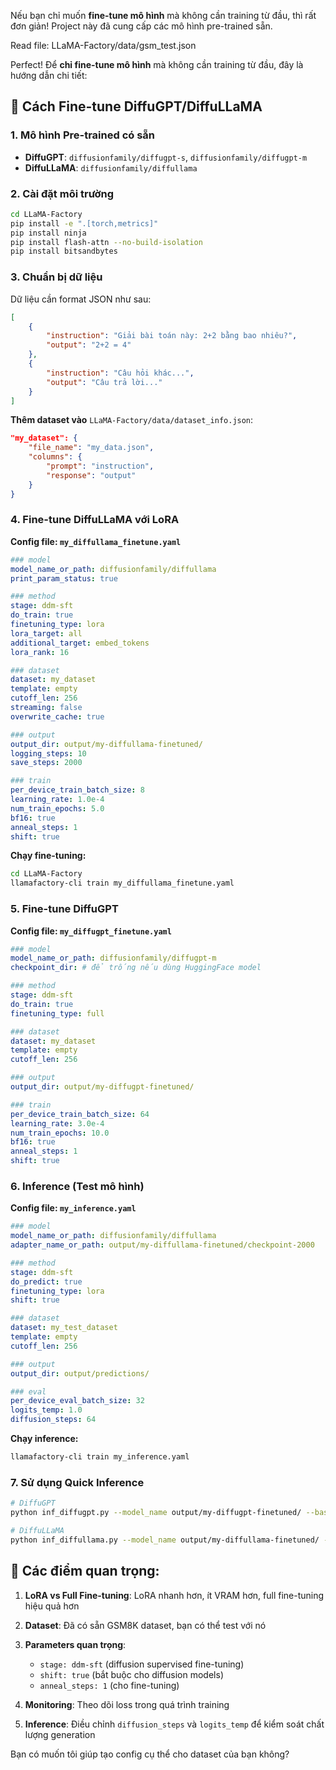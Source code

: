 Nếu bạn chỉ muốn **fine-tune mô hình** mà không cần training từ đầu, thì rất đơn giản! Project này đã cung cấp các mô hình pre-trained sẵn.

Read file: LLaMA-Factory/data/gsm_test.json

Perfect! Để **chỉ fine-tune mô hình** mà không cần training từ đầu, đây là hướng dẫn chi tiết:

## 🚀 **Cách Fine-tune DiffuGPT/DiffuLLaMA**

### **1. Mô hình Pre-trained có sẵn**
- **DiffuGPT**: `diffusionfamily/diffugpt-s`, `diffusionfamily/diffugpt-m`
- **DiffuLLaMA**: `diffusionfamily/diffullama`


### **2. Cài đặt môi trường**
```bash
cd LLaMA-Factory
pip install -e ".[torch,metrics]"
pip install ninja
pip install flash-attn --no-build-isolation
pip install bitsandbytes
```

### **3. Chuẩn bị dữ liệu**
Dữ liệu cần format JSON như sau:
```json
[
    {
        "instruction": "Giải bài toán này: 2+2 bằng bao nhiêu?",
        "output": "2+2 = 4"
    },
    {
        "instruction": "Câu hỏi khác...",
        "output": "Câu trả lời..."
    }
]
```

**Thêm dataset vào** `LLaMA-Factory/data/dataset_info.json`:
```json
"my_dataset": {
    "file_name": "my_data.json",
    "columns": {
        "prompt": "instruction",
        "response": "output"
    }
}
```

### **4. Fine-tune DiffuLLaMA với LoRA**
**Config file: `my_diffullama_finetune.yaml`**
```yaml
### model
model_name_or_path: diffusionfamily/diffullama
print_param_status: true

### method
stage: ddm-sft
do_train: true
finetuning_type: lora
lora_target: all
additional_target: embed_tokens
lora_rank: 16

### dataset
dataset: my_dataset
template: empty
cutoff_len: 256
streaming: false
overwrite_cache: true

### output
output_dir: output/my-diffullama-finetuned/
logging_steps: 10
save_steps: 2000

### train
per_device_train_batch_size: 8
learning_rate: 1.0e-4
num_train_epochs: 5.0
bf16: true
anneal_steps: 1
shift: true
```

**Chạy fine-tuning:**
```bash
cd LLaMA-Factory
llamafactory-cli train my_diffullama_finetune.yaml
```

### **5. Fine-tune DiffuGPT**
**Config file: `my_diffugpt_finetune.yaml`**
```yaml
### model
model_name_or_path: diffusionfamily/diffugpt-m
checkpoint_dir: # để trống nếu dùng HuggingFace model

### method
stage: ddm-sft
do_train: true
finetuning_type: full

### dataset
dataset: my_dataset
template: empty
cutoff_len: 256

### output
output_dir: output/my-diffugpt-finetuned/

### train
per_device_train_batch_size: 64
learning_rate: 3.0e-4
num_train_epochs: 10.0
bf16: true
anneal_steps: 1
shift: true
```

### **6. Inference (Test mô hình)**
**Config file: `my_inference.yaml`**
```yaml
### model
model_name_or_path: diffusionfamily/diffullama
adapter_name_or_path: output/my-diffullama-finetuned/checkpoint-2000

### method
stage: ddm-sft
do_predict: true
finetuning_type: lora
shift: true

### dataset
dataset: my_test_dataset
template: empty
cutoff_len: 256

### output
output_dir: output/predictions/

### eval
per_device_eval_batch_size: 32
logits_temp: 1.0
diffusion_steps: 64
```

**Chạy inference:**
```bash
llamafactory-cli train my_inference.yaml
```

### **7. Sử dụng Quick Inference**
```bash
# DiffuGPT
python inf_diffugpt.py --model_name output/my-diffugpt-finetuned/ --base_model_name gpt2-medium

# DiffuLLaMA
python inf_diffullama.py --model_name output/my-diffullama-finetuned/ --flash_attn flash_attention_2
```

## 🎯 **Các điểm quan trọng:**

1. **LoRA vs Full Fine-tuning**: LoRA nhanh hơn, ít VRAM hơn, full fine-tuning hiệu quả hơn
2. **Dataset**: Đã có sẵn GSM8K dataset, bạn có thể test với nó
3. **Parameters quan trọng**: 
   - `stage: ddm-sft` (diffusion supervised fine-tuning)
   - `shift: true` (bắt buộc cho diffusion models)
   - `anneal_steps: 1` (cho fine-tuning)

4. **Monitoring**: Theo dõi loss trong quá trình training
5. **Inference**: Điều chỉnh `diffusion_steps` và `logits_temp` để kiểm soát chất lượng generation

Bạn có muốn tôi giúp tạo config cụ thể cho dataset của bạn không?